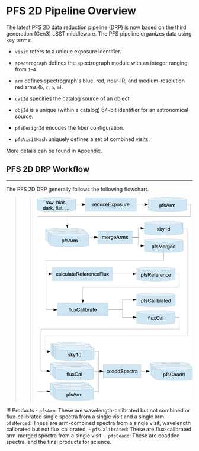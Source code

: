 
# PFS 2D Pipeline Overview

The latest PFS 2D data reduction pipeline (DRP) is now based on the third generation (Gen3) LSST middleware. The PFS pipeline organizes data using key terms: 

- `visit` refers to a unique exposure identifier.

- `spectrograph` defines the spectrograph module with an integer ranging from `1`–`4`.

- `arm` defines spectrograph's blue, red, near-IR, and medium-resolution red arms (`b`, `r`, `n`, `m`).

- `catId` specifies the catalog source of an object.

- `objId` is a unique (within a catalog) 64-bit identifier for an astronomical source. 

- `pfsDesignId` encodes the fiber configuration.

- `pfsVisitHash` uniquely defines a set of combined visits.

More details can be found in [Appendix](05_01_app_datamodel.md).

## PFS 2D DRP Workflow

---

The PFS 2D DRP generally follows the following flowchart.

>> ![Focal plane map](img/pipe2d_flowchart_gen3.png)

!!! Products
    - `pfsArm`: These are wavelength-calibrated but not combined or flux-calibrated single spectra from a single visit and a single arm.
    - `pfsMerged`: These are arm-combined spectra from a single visit, wavelength calibrated but not flux calibrated.
    - `pfsCalibrated`: These are flux-calibrated arm-merged spectra from a single visit.
    - `pfsCoadd`: These are coadded spectra, and the final products for science.

<!-- ## Gen3 PFS 2D DRP

---

The latest PFS 2D data DRP is now based on the third generation (Gen3) LSST middleware.
The transition from the second generation (Gen2) to Gen3 is a project to migrate the 2D data reduction pipeline’s use of the LSST middleware from Gen2 to Gen3.

The LSST middleware is the middle layer between the data and the algorithms responsible for processing the data. It
provides a “data butler” that provides interfaces for reading and writing the data, a “registry” that keeps track of the
data products, and a framework for running algorithms on the data.

The second generation of the LSST middleware (“Gen2”) had two important shortcomings: it did not keep track of
what data products were available, and it did not provide a simple way to parallelize the processing of data. The third
generation of the LSST middleware (“Gen3”) is a complete rewrite that addresses these shortcomings.

The LSST software distributions no longer support the Gen2 middleware, and so access to bug fixes and new features
requires transitioning the PFS 2D DRP to Gen3. This guide attempts to explain the new features of Gen3 and how we
will use them in the PFS 2D DRP, using the [integration test](https://github.com/Subaru-PFS/pfs_pipe2d/blob/gen3/bin/pfs_integration_test.sh) as a tutorial.

## Acknowledgements

---

The PFS 2D DRP Gen3 transition has been a big project that has taken a lot of time and effort, which has been primarily made by Paul Price. 
We are grateful to the LSST pipeline development team for their help in understanding the Gen3 middleware, and how to overcome the peculiar challenges of applying it to the PFS 2D DRP. 
The products should especially ackknowledge the efforts by Jim Bosch, Nate Lust, Tim Jenness and KT Lim, and to Lee Kelvin for
his helpful writeup on using Gen3 for the [MERIAN project](https://hackmd.io/@lsk/merian).
Significant contributions have also been made by Robert Lupton, Kiyoto Yabe, and Masayuki Tanaka. 


!!! note
    This tutorial is based on the documents, *PFS 2D-DRP Gen3 Transition* (by Paul Price) delivered on September 20, 2024 and the *PFS EDR2 Document* delivered on March 4, 2023. The process introduced in this tutorial mostly follows an [earlier tutorial](https://github.com/yirene/pipe2d_tutorial/blob/main/pipe2d_tutorial.md) for Gen2 pipeline, but some tweaks are included, especially considering that we have started the transition to Gen3 from October 2024. The installation, data reduction, and product retrieval implemented on Gen3 are demonstrated by Zhuoming Li and Yongming Liang. 
    
!!! warning
    The configurations implemented in this tutorial may still be revised in the future for better compatibility. 


<!-- !!! note Large-Scale Cluster
    The latest pipeline is expected to be installed on Large-Scale Cluster (LSC) at NAOJ, and the users can directly utilize the ready environment, with only minor preparations to set up local `drp_pfs_data` (from cloning it from PFS GitHub). -->
